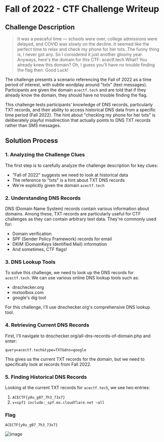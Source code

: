 # Fall of 2022 - CTF Challenge Writeup

## Challenge Description

> It was a peaceful time — schools were over, college admissions were delayed, and COVID was slowly on the decline. It seemed like the perfect time to relax and check my phone for her txts.
The funny thing is, I never got any. So I considered it just another gloomy year.
Anyways, here's the domain for this CTF: acectf.tech
What? You already knew this domain? Oh, I guess you'll have no trouble finding the flag then.
Good Luck!


The challenge presents a scenario referencing the Fall of 2022 as a time period of interest, with subtle wordplay around "txts" (text messages). Participants are given the domain `acectf.tech` and are told that if they already know the domain, they should have no trouble finding the flag.

This challenge tests participants' knowledge of DNS records, particularly TXT records, and their ability to access historical DNS data from a specific time period (Fall 2022). The hint about "checking my phone for her txts" is deliberately playful misdirection that actually points to DNS TXT records rather than SMS messages.

## Solution Process

### 1. Analyzing the Challenge Clues

The first step is to carefully analyze the challenge description for key clues:
- "Fall of 2022" suggests we need to look at historical data
- The reference to "txts" is a hint about TXT DNS records
- We're explicitly given the domain `acectf.tech`

### 2. Understanding DNS Records

DNS (Domain Name System) records contain various information about domains. Among these, TXT records are particularly useful for CTF challenges as they can contain arbitrary text data. They're commonly used for:
- Domain verification
- SPF (Sender Policy Framework) records for email
- DKIM (DomainKeys Identified Mail) information
- And sometimes, CTF flags!

### 3. DNS Lookup Tools

To solve this challenge, we need to look up the DNS records for `acectf.tech`. We can use various online DNS lookup tools such as:
- dnschecker.org
- mxtoolbox.com
- google's dig tool

For this challenge, I'll use dnschecker.org's comprehensive DNS lookup tool.

### 4. Retrieving Current DNS Records

First, I'll navigate to dnschecker.org/all-dns-records-of-domain.php and enter:
```
query=acectf.tech&type=TXT&dns=google
```

This gives us the current TXT records for the domain, but we need to specifically look at records from Fall 2022.

### 5. Finding Historical DNS Records

Looking at the current TXT records for `acectf.tech`, we see two entries:

1. `ACECTF{y0u_g07_7h3_73x7}`
2. `v=spf1 include:_spf.mx.cloudflare.net ~all`

### Flag
```
ACECTF{y0u_g07_7h3_73x7}
```


![image](https://github.com/user-attachments/assets/638caad8-c049-4af5-b241-b1147cf36ff2)




